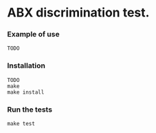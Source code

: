 ABX discrimination test.
===

### Example of use

	TODO

### Installation

	TODO
	make
	make install

### Run the tests

	make test